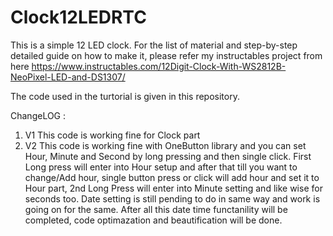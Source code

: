 # Clock12LEDRTC

This is a simple 12 LED clock. For the list of material and step-by-step detailed guide on how to make it, please refer my instructables project from here https://www.instructables.com/12Digit-Clock-With-WS2812B-NeoPixel-LED-and-DS1307/


The code used in the turtorial is given in this repository.

ChangeLOG :

1. V1 This code is working fine for Clock part
2. V2 This code is working fine with OneButton library and you can set Hour, Minute and Second by long pressing and then single click. First Long press will enter into Hour setup and after that till you want to change/Add hour, single button press or click will add hour and set it to Hour part, 2nd Long Press will enter into Minute setting and like wise for seconds too. Date setting is still pending to do in same way and work is going on for the same. After all this date time functanility will be completed, code optimazation and beautification will be done.
